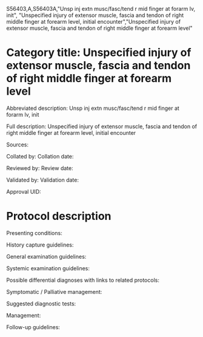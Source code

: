S56403,A,S56403A,"Unsp inj extn musc/fasc/tend r mid finger at forarm lv, init", "Unspecified injury of extensor muscle, fascia and tendon of right middle finger at forearm level, initial encounter","Unspecified injury of extensor muscle, fascia and tendon of right middle finger at forearm level"
# Category title: Unspecified injury of extensor muscle, fascia and tendon of right middle finger at forearm level

Abbreviated description: Unsp inj extn musc/fasc/tend r mid finger at forarm lv, init

Full description: Unspecified injury of extensor muscle, fascia and tendon of right middle finger at forearm level, initial encounter

Sources:

Collated by:
Collation date:

Reviewed by:
Review date:

Validated by:
Validation date:

Approval UID:

# Protocol description

Presenting conditions:

History capture guidelines:

General examination guidelines:

Systemic examination guidelines:

Possible differential diagnoses with links to related protocols:

Symptomatic / Palliative management:

Suggested diagnostic tests:

Management:

Follow-up guidelines:
